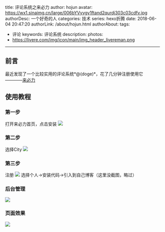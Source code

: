 title: 评论系统之来必力
author: hojun
avatar: https://wx1.sinaimg.cn/large/006bYVyvgy1ftand2qurdj303c03cdfv.jpg
authorDesc: 一个好奇的人
categories: 技术
series: hexo折腾
date: 2018-06-04 20:47:20
authorLink: /about/hojun.html
authorAbout:
tags:
 - 评论
keywords: 评论系统
description: 
photos:
 - https://livere.com/img/icon/main/img_header_livereman.png
---
## **前言**
最近发现了一个比较实用的评论系统*@(doge)*，花了几分钟注册使用它  ————[来必力](https://livere.com/)

## **使用教程**

### **第一步**

打开来必力首页，点击安装
![](https://wx4.sinaimg.cn/large/006bYVyvgy1frzgu6didhj30zq0gcn9i.jpg)

### **第二步**

选择City
![](https://wx4.sinaimg.cn/large/006bYVyvgy1frzgu2dzmhj30zn0i840h.jpg)

### **第三步**

注册
![](https://wx2.sinaimg.cn/large/006bYVyvgy1frzgtyk2uwj30zs0hst9b.jpg)
选择个人->安装代码->引入到自己博客（这里没截图，略过）

### **后台管理**

![](https://wx3.sinaimg.cn/large/006bYVyvgy1frzgtus41sj30zr0hv3zg.jpg)

### **页面效果**

![](https://wx2.sinaimg.cn/large/006bYVyvgy1frzgu9wqw1j30np08uq2x.jpg)
